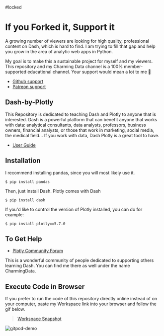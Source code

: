 #locked
# If you Forked it, Support it
A growing number of viewers are looking for high quality, professional content on Dash, which is hard to find. I am trying to fill that gap and help you grow in the area of analytic web apps in Python. 

My goal is to make this a sustainable project for myself and my viewers. This repository and my Charming Data channel is a 100% member-supported educational channel. Your support would mean a lot to me 🙏 
 - [Github support](https://github.com/sponsors/Coding-with-Adam)
 - [Patreon support](https://www.patreon.com/charmingdata)

## Dash-by-Plotly
This Repository is dedicated to teaching Dash and Plotly to anyone that is interested. 
Dash is a powerful platform that can benefit anyone that works with data: analytical consultants, data analysts, professors, 
business owners, financial analysts, or those that work in marketing, social media, the medical field... If you work with data, Dash Plotly is a great tool to have.

 - [User Guide](https://dash-docs.herokuapp.com/introduction)

## Installation
I recommend installing pandas, since you will most likely use it.

    $ pip install pandas
    
Then, just install Dash. Plotly comes with Dash

    $ pip install dash
    
If you'd like to control the version of Plotly installed, you can do for example:

    $ pip install plotly==5.7.0
    
## To Get Help
 - [Plotly Community Forum](https://community.plotly.com/)

This is a wonderful community of people dedicated to supporting others learning Dash. You can find me there as well under the name CharmingData.

## Execute Code in Browser
If you prefer to run the code of this repository directly online instead of on your computer, paste my Workspace link into your browser and follow the gif below. 

> [Workspace Snapshot](https://gitpod.io#snapshot/1ff675a6-2270-405c-ade8-285cc3a049e8)

![gitpod-demo](https://user-images.githubusercontent.com/32049495/167286451-f53e5e40-b5eb-4fc6-ad53-f7ca0e660942.gif)

